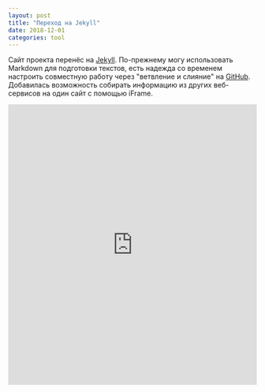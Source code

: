 ```yaml
---
layout: post
title: "Переход на Jekyll"
date: 2018-12-01
categories: tool
---
```


Сайт проекта перенёс на [Jekyll](http://jekyllrb.com). По-прежнему могу использовать Markdown для подготовки текстов, есть надежда со временем настроить совместную работу через "ветвление и слияние" на [GitHub](https://github.com/eduard-k/TPD/). Добавилась возможность собирать информацию из других веб-сервисов на один сайт с помощью iFrame.

<style>
.responsive-wrap iframe{ max-width: 100%;}
</style>
<div class="responsive-wrap">
<!-- this is the embed code provided by Google -->
<iframe src="https://docs.google.com/presentation/d/1F0DQTNPg3YG_By6LMGcgwT3icJ3eMhCiupAZm76CIfE/embed?start=false&loop=false&delayms=3000" frameborder="0" width="960" height="569" allowfullscreen="true" mozallowfullscreen="true" webkitallowfullscreen="true"></iframe>
<!-- Google embed ends -->
</div>

<!--stackedit_data:
eyJoaXN0b3J5IjpbLTE0MzQxMDA3MjksLTIwODg3NDY2MTIsMT
I0NTgwODc1XX0=
-->
